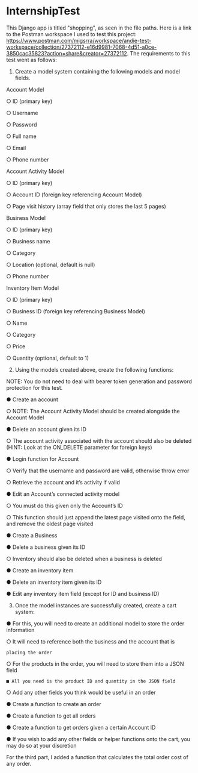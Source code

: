 # InternshipTest
This Django app is titled "shopping", as seen in the file paths. Here is a link to the Postman workspace I used to test this project: https://www.postman.com/migsrra/workspace/andie-test-workspace/collection/27372112-e16d9981-7068-4d51-a0ce-3850cac35823?action=share&creator=27372112. The requirements to this test went as follows:

1. Create a model system containing the following models and model
fields.

Account Model

  ○ ID (primary key)
  
  ○ Username
  
  ○ Password
  
  ○ Full name
  
  ○ Email
  
  ○ Phone number


Account Activity Model

  ○ ID (primary key)
  
  ○ Account ID (foreign key referencing Account Model)
  
  ○ Page visit history (array field that only stores the last 5 pages)


Business Model

  ○ ID (primary key)
  
  ○ Business name
  
  ○ Category
  
  ○ Location (optional, default is null)
  
  ○ Phone number


Inventory Item Model

  ○ ID (primary key)
  
  ○ Business ID (foreign key referencing Business Model)
  
  ○ Name
  
  ○ Category
  
  ○ Price
  
  ○ Quantity (optional, default to 1)
  

2. Using the models created above, create the following functions:

NOTE: You do not need to deal with bearer token generation and password protection
for this test.

● Create an account

  ○ NOTE: The Account Activity Model should be created alongside
    the Account Model


● Delete an account given its ID

  ○ The account activity associated with the account should also be
    deleted (HINT: Look at the ON_DELETE parameter for foreign
    keys)


● Login function for Account

  ○ Verify that the username and password are valid, otherwise throw
  error
  
  ○ Retrieve the account and it’s activity if valid


● Edit an Account’s connected activity model

  ○ You must do this given only the Account’s ID
  
  ○ This function should just append the latest page visited onto the
    field, and remove the oldest page visited
    

● Create a Business


● Delete a business given its ID

  ○ Inventory should also be deleted when a business is deleted
  

● Create an inventory item


● Delete an inventory item given its ID


● Edit any inventory item field (except for ID and business ID)


3. Once the model instances are successfully created, create a cart
system:

● For this, you will need to create an additional model to store the order
information

  ○ It will need to reference both the business and the account that is
  
    placing the order
  ○ For the products in the order, you will need to store them into a
    JSON field
    
    ■ All you need is the product ID and quantity in the JSON field
    
  ○ Add any other fields you think would be useful in an order
  
  
● Create a function to create an order


● Create a function to get all orders


● Create a function to get orders given a certain Account ID


● If you wish to add any other fields or helper functions onto the cart, you
  may do so at your discretion
  
  
For the third part, I added a function that calculates the total order cost of any order.
